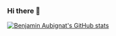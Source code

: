 ### Hi there 👋

<!--
**OBeeNya/OBeeNya** is a ✨ _special_ ✨ repository because its `README.md` (this file) appears on your GitHub profile.

Here are some ideas to get you started:

- 🔭 I’m currently working on ...
- 🌱 I’m currently learning ...
- 👯 I’m looking to collaborate on ...
- 🤔 I’m looking for help with ...
- 💬 Ask me about ...
- 📫 How to reach me: ...
- 😄 Pronouns: ...
- ⚡ Fun fact: ...
-->

[![Benjamin Aubignat's GitHub stats](https://github-readme-stats.vercel.app/api?username=OBeeNya)](https://github.com/anuraghazra/github-readme-stats)
